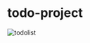 # todo-project
![todolist](https://user-images.githubusercontent.com/75991604/149994766-79cf569b-718e-452d-bff9-b723224dfd1d.png)
